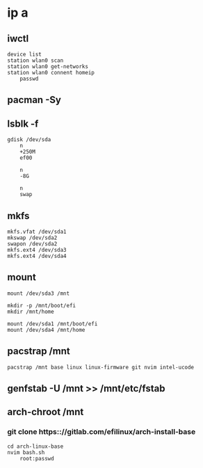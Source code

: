 # ip a
## iwctl
    device list
    station wlan0 scan
    station wlan0 get-networks
    station wlan0 connent homeip
        passwd

## pacman -Sy

## lsblk -f
    gdisk /dev/sda
        n
        +250M
        ef00

        n
        -8G
        
        n
        swap
## mkfs
    mkfs.vfat /dev/sda1
    mkswap /dev/sda2
    swapon /dev/sda2
    mkfs.ext4 /dev/sda3
    mkfs.ext4 /dev/sda4
## mount
    mount /dev/sda3 /mnt

    mkdir -p /mnt/boot/efi
    mkdir /mnt/home

    mount /dev/sda1 /mnt/boot/efi
    mount /dev/sda4 /mnt/home
    
## pacstrap /mnt
    pacstrap /mnt base linux linux-firmware git nvim intel-ucode
## genfstab -U /mnt >> /mnt/etc/fstab
## arch-chroot /mnt

### git clone https:://gitlab.com/efilinux/arch-install-base
    cd arch-linux-base
    nvim bash.sh
        root:passwd


